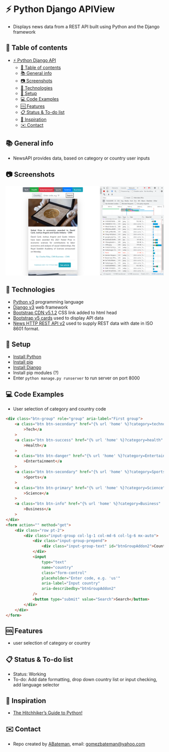 # :zap: Python Django APIView

* Displays news data from a REST API built using Python and the Django framework

## :page_facing_up: Table of contents

* [:zap: Python Django API](#zap-python-django-api)
  * [:page_facing_up: Table of contents](#page_facing_up-table-of-contents)
  * [:books: General info](#books-general-info)
  * [:camera: Screenshots](#camera-screenshots)
  * [:signal_strength: Technologies](#signal_strength-technologies)
  * [:floppy_disk: Setup](#floppy_disk-setup)
  * [:computer: Code Examples](#computer-code-examples)
  * [:cool: Features](#cool-features)
  * [:clipboard: Status & To-do list](#clipboard-status--to-do-list)
  * [:clap: Inspiration](#clap-inspiration)
  * [:envelope: Contact](#envelope-contact)

## :books: General info

* NewsAPI provides data, based on category or country user inputs

## :camera: Screenshots

![screen print](./imgs/data.png)

## :signal_strength: Technologies

* [Python v3](https://www.python.org/) programming language
* [Django v3](https://www.djangoproject.com/) web framework
* [Bootstrap CDN v5.1.2](https://www.bootstrapcdn.com/) CSS link added to html head
* [Bootstrap v5 cards](https://getbootstrap.com/docs/5.1/components/card/) used to display API data
* [News HTTP REST API v2](https://newsapi.org/docs) used to supply REST data with date in ISO 8601 format.

## :floppy_disk: Setup

* [Install Python](https://docs.python-guide.org/starting/installation/)
* [Install pip](https://docs.python-guide.org/dev/virtualenvs/#installing-pipenv)
* [Install Django](https://docs.djangoproject.com/en/3.1/howto/windows/)
* Install pip modules (?)
* Enter `python manage.py runserver` to run server on port 8000

## :computer: Code Examples

* User selection of category and country code

```html
<div class="btn-group" role="group" aria-label="First group">
	<a class="btn btn-secondary" href="{% url 'home' %}?category=technology"
		>Tech</a
	>
	<a class="btn btn-success" href="{% url 'home' %}?category=health"
		>Health</a
	>
	<a class="btn btn-danger" href="{% url 'home' %}?category=Entertainment"
		>Entertainment</a
	>
	<a class="btn btn-secondary" href="{% url 'home' %}?category=Sports"
		>Sports</a
	>
	<a class="btn btn-primary" href="{% url 'home' %}?category=Science"
		>Science</a
	>
	<a class="btn btn-info" href="{% url 'home' %}?category=Business"
		>Business</a
	>
</div>
<form action="" method="get">
	<div class="row pt-2">
		<div class="input-group col-lg-1 col-md-6 col-lg-6 mx-auto">
			<div class="input-group-prepend">
				<div class="input-group-text" id="btnGroupAddon2">Country</div>
			</div>
			<input
				type="text"
				name="country"
				class="form-control"
				placeholder="Enter code, e.g. 'us'"
				aria-label="Input country"
				aria-describedby="btnGroupAddon2"
			/>
			<button type="submit" value="Search">Search</button>
		</div>
	</div>
</form>
```

## :cool: Features

* user selection of category or country

## :clipboard: Status & To-do list

* Status: Working
* To-do: Add date formatting, drop down country list or input checking, add language selector

## :clap: Inspiration

* [The Hitchhiker’s Guide to Python!](https://docs.python-guide.org/)

## :envelope: Contact

* Repo created by [ABateman](https://github.com/AndrewJBateman), email: gomezbateman@yahoo.com
